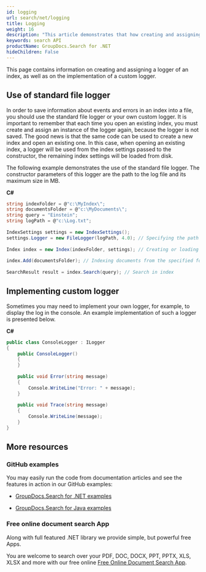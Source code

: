```yaml
---
id: logging
url: search/net/logging
title: Logging
weight: 16
description: "This article demonstrates that how creating and assigning a logger of an index, as well as on the implementation of a custom logger using search API."
keywords: search API
productName: GroupDocs.Search for .NET
hideChildren: False
---
```

This page contains information on creating and assigning a logger of an index, as well as on the implementation of a custom logger.

## Use of standard file logger

In order to save information about events and errors in an index into a file, you should use the standard file logger or your own custom logger. It is important to remember that each time you open an existing index, you must create and assign an instance of the logger again, because the logger is not saved. The good news is that the same code can be used to create a new index and open an existing one. In this case, when opening an existing index, a logger will be used from the index settings passed to the constructor, the remaining index settings will be loaded from disk.

The following example demonstrates the use of the standard file logger. The constructor parameters of this logger are the path to the log file and its maximum size in MB.

**C#**

```csharp
string indexFolder = @"c:\MyIndex\";
string documentsFolder = @"c:\MyDocuments\";
string query = "Einstein";
string logPath = @"c:\Log.txt";
 
IndexSettings settings = new IndexSettings();
settings.Logger = new FileLogger(logPath, 4.0); // Specifying the path to the log file and a maximum length of 4 MB
 
Index index = new Index(indexFolder, settings); // Creating or loading an index from the specified folder
 
index.Add(documentsFolder); // Indexing documents from the specified folder
 
SearchResult result = index.Search(query); // Search in index
```

## Implementing custom logger

Sometimes you may need to implement your own logger, for example, to display the log in the console. An example implementation of such a logger is presented below.

**C#**

```csharp
public class ConsoleLogger : ILogger
{
    public ConsoleLogger()
    {
    }
 
    public void Error(string message)
    {
        Console.WriteLine("Error: " + message);
    }
 
    public void Trace(string message)
    {
        Console.WriteLine(message);
    }
}
```

## More resources

### GitHub examples

You may easily run the code from documentation articles and see the features in action in our GitHub examples:

* [GroupDocs.Search for .NET examples](https://github.com/groupdocs-search/GroupDocs.Search-for-.NET)

* [GroupDocs.Search for Java examples](https://github.com/groupdocs-search/GroupDocs.Search-for-Java)

### Free online document search App

Along with full featured .NET library we provide simple, but powerful free Apps.

You are welcome to search over your PDF, DOC, DOCX, PPT, PPTX, XLS, XLSX and more with our free online [Free Online Document Search App](https://products.groupdocs.app/search).
